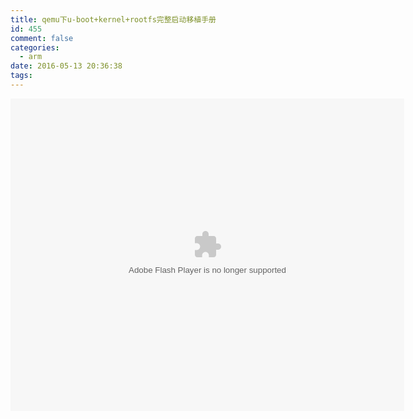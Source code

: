 ```yaml
---
title: qemu下u-boot+kernel+rootfs完整启动移植手册
id: 455
comment: false
categories:
  - arm
date: 2016-05-13 20:36:38
tags:
---
```


<object width="630" height="500" align="middle" id="reader" codebase="http://fpdownload.macromedia.com/pub/shockwave/cabs/flash/swflash.cab#version=6,0,0,0" classid="clsid:d27cdb6e-ae6d-11cf-96b8-444553540000"><param value="window" name="wmode"><param value="true" name="allowfullscreen"><param name="allowscriptaccess" value="always"><param value="http://wenku.baidu.com/static/flash/apireader.swf?docurl=http://wenku.baidu.com/play&amp;docid=c343f68bb9d528ea81c77912&amp;title=qemu%E4%B8%8Bu-boot%2Bkernel%2Brootfs%E5%AE%8C%E6%95%B4%E5%90%AF%E5%8A%A8%E7%A7%BB%E6%A4%8D%E6%89%8B%E5%86%8C&amp;doctype=doc&amp;fpn=5&amp;npn=5&amp;readertype=external&catal=0&amp;cdnurl=http://txt.wenku.baidu.com/play" name="movie"><embed width="630" align="middle" height="500" pluginspage="http://www.macromedia.com/go/getflashplayer" type="application/x-shockwave-flash" name="reader" src="http://wenku.baidu.com/static/flash/apireader.swf?docurl=http://wenku.baidu.com/play&amp;docid=c343f68bb9d528ea81c77912&amp;title=qemu%E4%B8%8Bu-boot%2Bkernel%2Brootfs%E5%AE%8C%E6%95%B4%E5%90%AF%E5%8A%A8%E7%A7%BB%E6%A4%8D%E6%89%8B%E5%86%8C&amp;doctype=doc&amp;fpn=5&amp;npn=5&amp;readertype=external&catal=0&amp;cdnurl=http://txt.wenku.baidu.com/play" wmode="window" allowscriptaccess="always" bgcolor="#FFFFFF" ver="9.0.0" allowfullscreen="true"></embed></object>